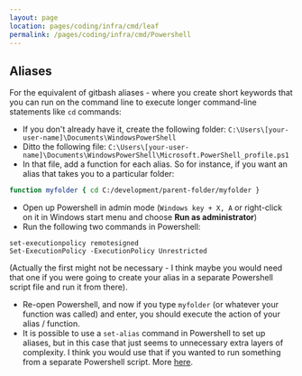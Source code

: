 ```yaml
---
layout: page
location: pages/coding/infra/cmd/leaf
permalink: /pages/coding/infra/cmd/Powershell
---
```


## Aliases

For the equivalent of gitbash aliases - where you create short keywords that you can run on the command line to execute longer command-line statements like `cd` commands:

- If you don't already have it, create the following folder: `C:\Users\[your-user-name]\Documents\WindowsPowerShell`
- Ditto the following file: `C:\Users\[your-user-name]\Documents\WindowsPowerShell\Microsoft.PowerShell_profile.ps1`
- In that file, add a function for each alias. So for instance, if you want an alias that takes you to a particular folder:  

```bash
function myfolder { cd C:/development/parent-folder/myfolder }
```
- Open up Powershell in admin mode (`Windows key + X, A` or right-click on it in Windows start menu and choose **Run as administrator**)
- Run the following two commands in Powershell:  

```
set-executionpolicy remotesigned
Set-ExecutionPolicy -ExecutionPolicy Unrestricted
```
(Actually the first might not be necessary - I think maybe you would need that one if you were going to create your alias in a separate Powershell script file and run it from there).
- Re-open Powershell, and now if you type `myfolder` (or whatever your function was called) and enter, you should execute the action of your alias / function.
- It is possible to use a `set-alias` command in Powershell to set up aliases, but in this case that just seems to unnecessary extra layers of complexity. I think you would use that if you wanted to run something from a separate Powershell script. More [here](https://superuser.com/questions/516700/bash-aliases-equivalent-for-powershell).
